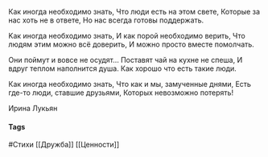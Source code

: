 Как иногда необходимо знать,
Что люди есть на этом свете,
Которые за нас хоть не в ответе,
Но нас всегда готовы поддержать.

Kак иногда необходимо знать,
И как порой необходимо верить,
Что людям этим можно всё доверить,
И можно просто вместе помолчать.

Они поймут и вовсе не осудят…
Поставят чай на кухне не спеша,
И вдруг теплом наполнится душа.
Как хорошо что есть такие люди.

Как иногда необходимо знать,
Что как и мы, замученные днями,
Есть где-то люди, ставшие друзьями,
Которых невозможно потерять!

Ирина Лукьян

#### Tags
#Стихи
[[Дружба]]
[[Ценности]]